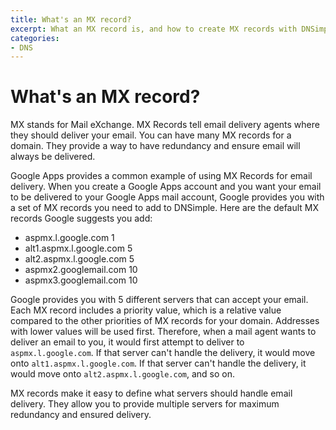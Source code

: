 ```yaml
---
title: What's an MX record?
excerpt: What an MX record is, and how to create MX records with DNSimple.
categories:
- DNS
---
```


# What's an MX record?

MX stands for Mail eXchange. MX Records tell email delivery agents where they should deliver your email. You can have many MX records for a domain. They provide a way to have redundancy and ensure email will always be delivered.

Google Apps provides a common example of using MX Records for email delivery. When you create a Google Apps account and you want your email to be delivered to your Google Apps mail account, Google provides you with a set of MX records you need to add to DNSimple. Here are the default MX records Google suggests you add:

- aspmx.l.google.com 1
- alt1.aspmx.l.google.com 5
- alt2.aspmx.l.google.com 5
- aspmx2.googlemail.com 10
- aspmx3.googlemail.com 10

Google provides you with 5 different servers that can accept your email. Each MX record includes a priority value, which is a relative value compared to the other priorities of MX records for your domain. Addresses with lower values will be used first. Therefore, when a mail agent wants to deliver an email to you, it would first attempt to deliver to `aspmx.l.google.com`. If that server can't handle the delivery, it would move onto `alt1.aspmx.l.google.com`. If that server can't handle the delivery, it would move onto `alt2.aspmx.l.google.com`, and so on.

MX records make it easy to define what servers should handle email delivery. They allow you to provide multiple servers for maximum redundancy and ensured delivery.

